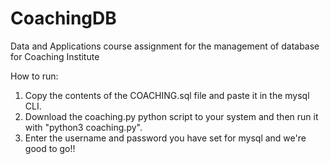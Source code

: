 # CoachingDB
Data and Applications course assignment for the management of database for Coaching Institute

How to run:
1. Copy the contents of the COACHING.sql file and paste it in the mysql CLI.
2. Download the coaching.py python script to your system and then run it with "python3 coaching.py".
3. Enter the username and password you have set for mysql and we're good to go!!
